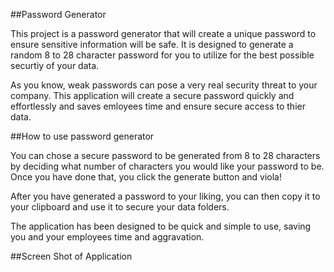 ##Password Generator

This project is a password generator that will create a unique password to ensure sensitive information will be safe. It is designed to generate a random 8 to 28 character password for you to utilize for the best possible securtiy of your data. 

As you know, weak passwords can pose a very real security threat to your company. This application will create a secure password quickly and effortlessly and saves emloyees time and ensure secure access to thier data. 

##How to use password generator

You can chose a secure password to be generated from 8 to 28 characters by deciding what number of characters you would like your password to be. Once you have done that, you click the generate button and viola! 

After you have generated a password to your liking, you can then copy it to your clipboard and use it to secure your data folders. 

The application has been designed to be quick and simple to use, saving you and your employees time and aggravation. 


##Screen Shot of Application


